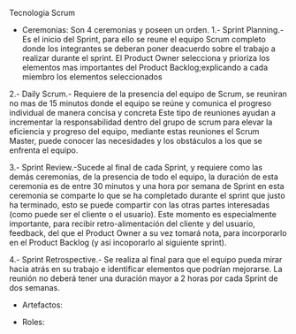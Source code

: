 Tecnologia Scrum
- Ceremonias: Son 4 ceremonias y poseen un orden.
1.- Sprint Planning.- Es el inicio del Sprint, para ello se reune el equipo Scrum completo donde los integrantes se deberan poner deacuerdo sobre el trabajo a realizar durante el sprint.
El Product Owner selecciona y prioriza los elementos mas importantes del Product Backlog;explicando a cada miembro los elementos seleccionados

2.- Daily Scrum.- Requiere de la presencia del equipo de Scrum, se reuniran no mas de 15 minutos donde el equipo se reúne y comunica el progreso individual de manera concisa y concreta
Este tipo de reuniones ayudan a incrementar la responsabilidad dentro del grupo de scrum para elevar la eficiencia y progreso del equipo, mediante estas reuniones el Scrum Master, puede conocer las necesidades y los obstáculos a los que se enfrenta el equipo.

3.- Sprint Review.-Sucede al final de cada Sprint, y requiere como las demás ceremonias, de la presencia de todo el equipo, la duración de esta ceremonia es de entre 30 minutos y una hora por semana de Sprint en esta ceremonia se comparte lo que se ha completado durante el sprint que justo ha terminado, esto se puede compartir con las otras partes interesadas (como puede ser el cliente o el usuario). 
Este momento es especialmente importante, para recibir retro-alimentación del cliente y del usuario, feedback, del que el Product Owner a su vez tomará nota, para incorporarlo en el Product Backlog (y así incoporarlo al siguiente sprint).

4.- Sprint Retrospective.- Se realiza al final para que el equipo pueda mirar hacia atrás en su trabajo e identificar elementos que podrían mejorarse. La reunión no deberá tener una duración mayor a 2 horas por cada Sprint de dos semanas.

- Artefactos:


- Roles:
